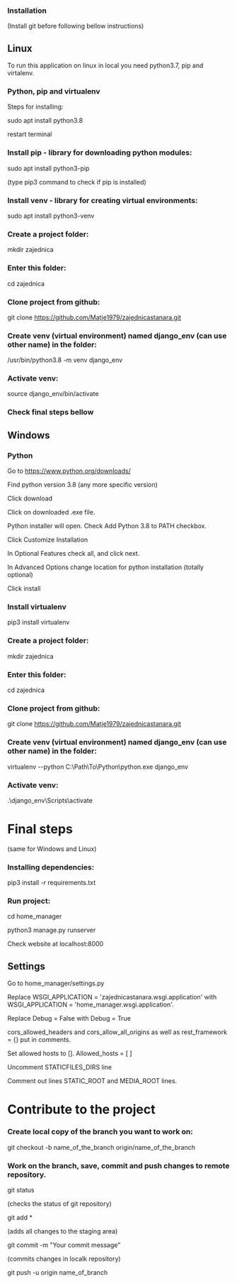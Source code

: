 
### Installation ###

(Install git before following bellow instructions)

## Linux

To run this application on linux in local you need python3.7, pip and virtalenv.

### Python, pip and virtualenv

Steps for installing:

sudo apt install python3.8

restart terminal

### Install pip - library for downloading python modules:

sudo apt install python3-pip

(type pip3 command to check if pip is installed)

### Install venv - library for creating virtual environments:

sudo apt install python3-venv

### Create a project folder:

mkdir zajednica

### Enter this folder:

cd zajednica

### Clone project from github:

git clone https://github.com/Matje1979/zajednicastanara.git

### Create venv (virtual environment) named django_env (can use other name) in the folder:

/usr/bin/python3.8 -m venv django_env

### Activate venv:

source django_env/bin/activate

### Check final steps bellow

## Windows

### Python

Go to https://www.python.org/downloads/

Find python version 3.8 (any more specific version)

Click download

Click on downloaded .exe file.

Python installer will open. Check Add Python 3.8 to PATH checkbox.

Click Customize Installation

In Optional Features check all, and click next.

In Advanced Options change location for python installation (totally optional)

Click install

### Install virtualenv

pip3 install virtualenv

### Create a project folder:

mkdir zajednica

### Enter this folder:

cd zajednica

### Clone project from github:

git clone https://github.com/Matje1979/zajednicastanara.git

### Create venv (virtual environment) named django_env (can use other name) in the folder:

virtualenv --python C:\Path\To\Python\python.exe django_env

### Activate venv:

.\django_env\Scripts\activate

# Final steps
(same for Windows and Linux)

### Installing dependencies:

pip3 install -r requirements.txt

### Run project:

cd home_manager

python3 manage.py runserver

Check website at localhost:8000

## Settings

Go to home_manager/settings.py

Replace WSGI_APPLICATION = 'zajednicastanara.wsgi.application' with WSGI_APPLICATION = 'home_manager.wsgi.application'.

Replace Debug = False with Debug = True

cors_allowed_headers and cors_allow_all_origins as well as rest_framework = {} put in comments.

Set allowed hosts to []. Allowed_hosts = [ ]

Uncomment STATICFILES_DIRS line

Comment out lines STATIC_ROOT and MEDIA_ROOT lines.

# Contribute to the project

### Create local copy of the branch you want to work on:

git checkout -b name_of_the_branch origin/name_of_the_branch

### Work on the branch, save, commit and push changes to remote repository.

git status

(checks the status of git repository)

git add *

(adds all changes to the staging area)

git commit -m "Your commit message"

(commits changes in localk repository)

git push -u origin name_of_branch





















